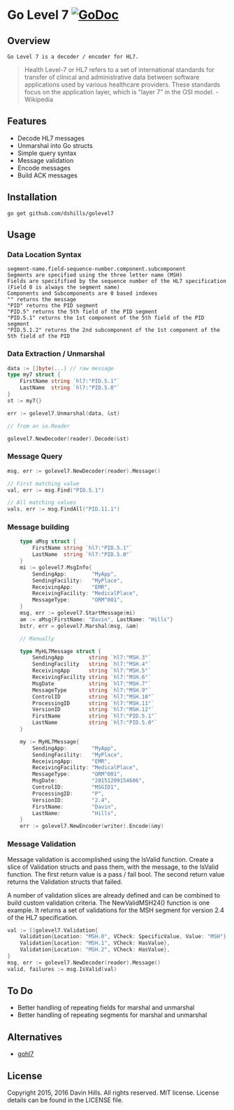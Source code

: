 # Go Level 7 [![GoDoc](https://img.shields.io/badge/godoc-reference-blue.svg?style=flat-square)](https://godoc.org/github.com/dshills/golevel7)

## Overview

	Go Level 7 is a decoder / encoder for HL7.
> 	Health Level-7 or HL7 refers to a set of international standards for transfer of clinical and administrative data between software applications used by various healthcare providers. These standards focus on the application layer, which is "layer 7" in the OSI model. -Wikipedia

## Features

* Decode HL7 messages
* Unmarshal into Go structs
* Simple query syntax
* Message validation
* Encode messages
* Build ACK messages

## Installation
	go get github.com/dshills/golevel7

## Usage

###	Data Location Syntax

	segment-name.field-sequence-number.component.subcomponent
	Segments are specified using the three letter name (MSH)
	Fields are specifified by the sequence number of the HL7 specification (Field 0 is always the segment name)
	Components and Subcomponents are 0 based indexes
	"" returns the message
	"PID" returns the PID segment
	"PID.5" returns the 5th field of the PID segment
	"PID.5.1" returns the 1st component of the 5th field of the PID segment
	"PID.5.1.2" returns the 2nd subcomponent of the 1st component of the 5th field of the PID

###	Data Extraction / Unmarshal

```go
data := []byte(...) // raw message
type my7 struct {
	FirstName string `hl7:"PID.5.1"`
	LastName  string `hl7:"PID.5.0"`
}
st := my7{}

err := golevel7.Unmarshal(data, &st)

// from an io.Reader

golevel7.NewDecoder(reader).Decode(&st)
```

### Message Query

```go
msg, err := golevel7.NewDecoder(reader).Message()

// First matching value
val, err := msg.Find("PID.5.1")

// All matching values
vals, err := msg.FindAll("PID.11.1")
```

### Message building

```go
	type aMsg struct {
		FirstName string `hl7:"PID.5.1"`
		LastName  string `hl7:"PID.5.0"`
	}
	mi := golevel7.MsgInfo{
		SendingApp:        "MyApp",
		SendingFacility:   "MyPlace",
		ReceivingApp:      "EMR",
		ReceivingFacility: "MedicalPlace",
		MessageType:       "ORM^001",
	}
	msg, err := golevel7.StartMessage(mi)
	am := aMsg{FirstName: "Davin", LastName: "Hills"}
	bstr, err = golevel7.Marshal(msg, &am)

	// Manually

	type MyHL7Message struct {
		SendingApp        string `hl7:"MSH.3"`
		SendingFacility   string `hl7:"MSH.4"`
		ReceivingApp      string `hl7:"MSH.5"`
		ReceivingFacility string `hl7:"MSH.6"`
		MsgDate           string `hl7:"MSH.7"`
		MessageType       string `hl7:"MSH.9"`
		ControlID         string `hl7:"MSH.10"`
		ProcessingID      string `hl7:"MSH.11"`
		VersionID         string `hl7:"MSH.12"`
		FirstName         string `hl7:"PID.5.1"`
		LastName          string `hl7:"PID.5.0"`
	}

	my := MyHL7Message{
		SendingApp:        "MyApp",
		SendingFacility:   "MyPlace",
		ReceivingApp:      "EMR",
		ReceivingFacility: "MedicalPlace",
		MessageType:       "ORM^001",
		MsgDate:           "20151209154606",
		ControlID:         "MSGID1",
		ProcessingID:      "P",
		VersionID:         "2.4",
		FirstName:         "Davin",
		LastName:          "Hills",
	}
	err := golevel7.NewEncoder(writer).Encode(&my)
```

### Message Validation

Message validation is accomplished using the IsValid function. Create a slice of Validation structs and pass them, with the message, to the IsValid function. The first return value is a pass / fail bool. The second return value returns the Validation structs that failed.

A number of validation slices are already defined and can be combined to build custom validation criteria. The NewValidMSH24() function is one example. It returns a set of validations for the MSH segment for version 2.4 of the HL7 specification.

```go
val := []golevel7.Validation{
	Validation{Location: "MSH.0", VCheck: SpecificValue, Value: "MSH"},
	Validation{Location: "MSH.1", VCheck: HasValue},
	Validation{Location: "MSH.2", VCheck: HasValue},
}
msg, err := golevel7.NewDecoder(reader).Message()
valid, failures := msg.IsValid(val)
```

## To Do

* Better handling of repeating fields for marshal and unmarshal
* Better handling of repeating segments for marshal and unmarshal

## Alternatives

* [gohl7](https://github.com/yehezkel/gohl7)

## License
Copyright 2015, 2016 Davin Hills. All rights reserved.
MIT license. License details can be found in the LICENSE file.


